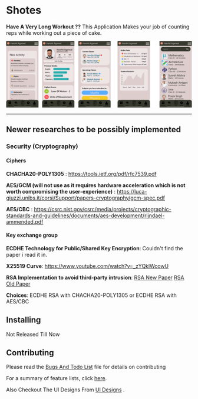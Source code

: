 # Shotes

**Have A Very Long Workout ??**
This Application Makes your job of counting reps while working out a piece of cake.

<img width="1000" text-align="center" alt="LoginWindow" src="UIDesign/5_objects.png">

***
## Newer researches to be possibly implemented

### Security (Cryptography)

#### Ciphers
   **CHACHA20-POLY1305** : https://tools.ietf.org/pdf/rfc7539.pdf
   
   **AES/GCM (will not use as it requires hardware acceleration which is not worth compromising the user-experience)** : https://luca-giuzzi.unibs.it/corsi/Support/papers-cryptography/gcm-spec.pdf
   
  **AES/CBC** : https://csrc.nist.gov/csrc/media/projects/cryptographic-standards-and-guidelines/documents/aes-development/rijndael-ammended.pdf
   
#### Key exchange group
   **ECDHE Technology for Public/Shared Key Encryption**: Couldn't find the paper i read it in.
   
   **X25519 Curve**: https://www.youtube.com/watch?v=_zYQklWcowU
   
   **RSA Implementation to avoid third-party intrusion**: [RSA New Paper](https://d1wqtxts1xzle7.cloudfront.net/52104438/20130702.pdf?1489165174=&response-content-disposition=inline%3B+filename%3DData_Encryption_and_Decryption_Using_RSA.pdf&Expires=1599884902&Signature=ObtjDBPi5qoQL8T7hLgS84GeXqDp0lCSf-EzoKWuKAjqbIytylK4tX2cR0WZsMJNSMVr3OkrLAsEwyLo6rHCkDEdHaKzJIPMV7mHIPJgRQ7OF63lXySBRRMXzwfyWp2yjlvjPN4sri7010Otgl2cJEhqpUBM7gzDM5yXvMW7ftYz8CjlG31XCo6jGbsdbLdaSddcXXzm~fIvgmUL9-Bm5V84aI4LAn-V5ani0-9kdgXTPCy0qNuTt1JNkuSn88hG4zRAMJe9PfnnFa8FEN1HYhUundi1k1bkVSU5PDSrSDERn5pamzg8yTK3zX~LLy6WFYc~slIM0dkTrHqrEvsUjw__&Key-Pair-Id=APKAJLOHF5GGSLRBV4ZA)
 [RSA Old Paper](https://pdfdirectory.com/sample/sample-0702-the-rsa-algorithm.pdf)
 
 **Choices**: ECDHE RSA with CHACHA20-POLY1305 or ECDHE RSA with AES/CBC

## Installing
 
 Not Released Till Now
 

## Contributing

Please read the 
[Bugs And Todo List](BugsAndTodo.md) file for details on contributing

For a summary of feature lists, click [here](Otherfeatureplans.md).

Also Checkout The UI Designs From
[UI Designs](UIDesign/) .


